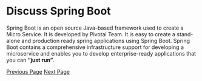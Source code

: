 # Discuss Spring Boot
Spring Boot is an open source Java-based framework used to create a Micro Service. It is developed by Pivotal Team. It is easy to create a stand-alone and production ready spring applications using Spring Boot. Spring Boot contains a comprehensive infrastructure support for developing a microservice and enables you to develop enterprise-ready applications that you can **“just run”**.


[Previous Page](../spring_boot/spring_boot_useful_resources.md) [Next Page](../spring_boot/index.md) 
